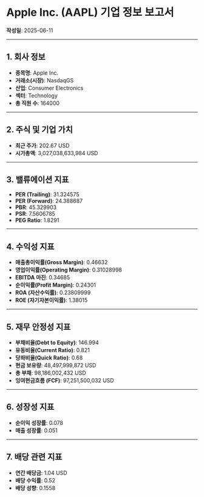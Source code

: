 
# Apple Inc. (AAPL) 기업 정보 보고서

**작성일**: 2025-06-11

---
## 1. 회사 정보
- **종목명**: Apple Inc.
- **거래소(시장)**: NasdaqGS
- **산업**: Consumer Electronics
- **섹터**: Technology
- **총 직원 수**: 164000

---

## 2. 주식 및 기업 가치
- **최근 주가**: 202.67 USD
- **시가총액**: 3,027,038,633,984 USD

---

## 3. 밸류에이션 지표
- **PER (Trailing)**: 31.324575
- **PER (Forward)**: 24.388687
- **PBR**: 45.329903
- **PSR**: 7.5606785
- **PEG Ratio**: 1.8291

---

## 4. 수익성 지표
- **매출총이익률(Gross Margin)**: 0.46632
- **영업이익률(Operating Margin)**: 0.31028998
- **EBITDA 마진**: 0.34685
- **순이익률(Profit Margin)**: 0.24301
- **ROA (자산수익률)**: 0.23809999
- **ROE (자기자본이익률)**: 1.38015

---

## 5. 재무 안정성 지표
- **부채비율(Debt to Equity)**: 146.994
- **유동비율(Current Ratio)**: 0.821
- **당좌비율(Quick Ratio)**: 0.68
- **현금 보유량**: 48,497,999,872 USD
- **총 부채**: 98,186,002,432 USD
- **잉여현금흐름 (FCF)**: 97,251,500,032 USD

---

## 6. 성장성 지표
- **순이익 성장률**: 0.078
- **매출 성장률**: 0.051

---

## 7. 배당 관련 지표
- **연간 배당금**: 1.04 USD
- **배당 수익률**: 0.52
- **배당 성향**: 0.1558

